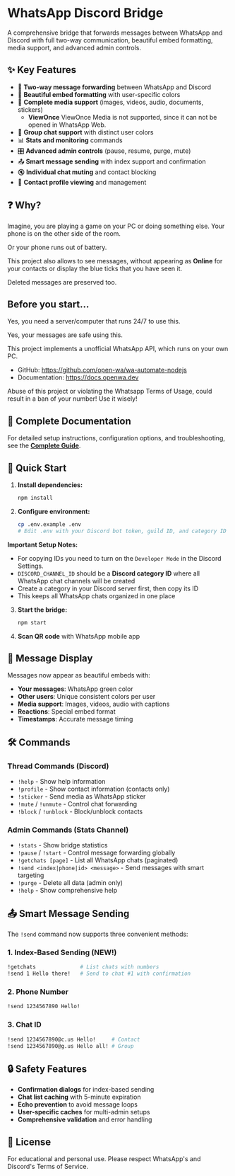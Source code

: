 # WhatsApp Discord Bridge

A comprehensive bridge that forwards messages between WhatsApp and Discord with full two-way communication, beautiful embed formatting, media support, and advanced admin controls.

## ✨ Key Features

- 🔄 **Two-way message forwarding** between WhatsApp and Discord
- 🎨 **Beautiful embed formatting** with user-specific colors
- 📱 **Complete media support** (images, videos, audio, documents, stickers)
   - **ViewOnce** ViewOnce Media is not supported, since it can not be opened in WhatsApp Web.
- 👥 **Group chat support** with distinct user colors
- 📊 **Stats and monitoring** commands
- 🎛️ **Advanced admin controls** (pause, resume, purge, mute)
- 📤 **Smart message sending** with index support and confirmation
- 🔇 **Individual chat muting** and contact blocking
- 👤 **Contact profile viewing** and management

## ❓ Why?

Imagine, you are playing a game on your PC or doing something else. Your phone is on the other side of the room.

Or your phone runs out of battery.

This project also allows to see messages, without appearing as **Online** for your contacts or display the blue ticks that you have seen it.

Deleted messages are preserved too.

## Before you start...

Yes, you need a server/computer that runs 24/7 to use this.

Yes, your messages are safe using this.

This project implements a unofficial WhatsApp API, which runs on your own PC.

- GitHub: https://github.com/open-wa/wa-automate-nodejs
- Documentation: https://docs.openwa.dev

Abuse of this project or violating the Whatsapp Terms of Usage, could result in a ban of your number! Use it wisely!

## 📖 Complete Documentation

For detailed setup instructions, configuration options, and troubleshooting, see the **[Complete Guide](GUIDE.md)**.

## 🚀 Quick Start

1. **Install dependencies:**
   ```bash
   npm install
   ```

2. **Configure environment:**
   ```bash
   cp .env.example .env
   # Edit .env with your Discord bot token, guild ID, and category ID
   ```

**Important Setup Notes:**
- For copying IDs you need to turn on the `Developer Mode` in the Discord Settings.
- `DISCORD_CHANNEL_ID` should be a **Discord category ID** where all WhatsApp chat channels will be created
- Create a category in your Discord server first, then copy its ID
- This keeps all WhatsApp chats organized in one place

3. **Start the bridge:**
   ```bash
   npm start
   ```

4. **Scan QR code** with WhatsApp mobile app

## 🎨 Message Display

Messages now appear as beautiful embeds with:
- **Your messages**: WhatsApp green color
- **Other users**: Unique consistent colors per user
- **Media support**: Images, videos, audio with captions
- **Reactions**: Special embed format
- **Timestamps**: Accurate message timing

## 🛠️ Commands

### Thread Commands (Discord)
- `!help` - Show help information
- `!profile` - Show contact information (contacts only)
- `!sticker` - Send media as WhatsApp sticker
- `!mute` / `!unmute` - Control chat forwarding
- `!block` / `!unblock` - Block/unblock contacts

### Admin Commands (Stats Channel)
- `!stats` - Show bridge statistics
- `!pause` / `!start` - Control message forwarding globally
- `!getchats [page]` - List all WhatsApp chats (paginated)
- `!send <index|phone|id> <message>` - Send messages with smart targeting
- `!purge` - Delete all data (admin only)
- `!help` - Show comprehensive help

## 📤 Smart Message Sending

The `!send` command now supports three convenient methods:

### 1. Index-Based Sending (NEW!)
```bash
!getchats              # List chats with numbers
!send 1 Hello there!   # Send to chat #1 with confirmation
```

### 2. Phone Number
```bash
!send 1234567890 Hello!
```

### 3. Chat ID
```bash
!send 1234567890@c.us Hello!     # Contact
!send 1234567890@g.us Hello all! # Group
```

## 🔒 Safety Features

- **Confirmation dialogs** for index-based sending
- **Chat list caching** with 5-minute expiration
- **Echo prevention** to avoid message loops
- **User-specific caches** for multi-admin setups
- **Comprehensive validation** and error handling

## 📄 License

For educational and personal use. Please respect WhatsApp's and Discord's Terms of Service.
